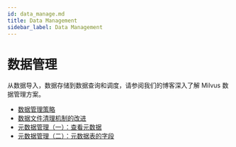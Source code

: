```yaml
---
id: data_manage.md
title: Data Management
sidebar_label: Data Management
---
```


# 数据管理

从数据导入，数据存储到数据查询和调度，请参阅我们的博客深入了解 Milvus 数据管理方案。

- [数据管理策略](https://www.milvus.io/cn/blogs/2019-11-08-data-management.md)
- [数据文件清理机制的改进](https://www.milvus.io/cn/blogs/2019-12-18-datafile-cleanup.md)
- [元数据管理（一）：查看元数据](https://www.milvus.io/cn/blogs/2019-12-24-view-metadata.md)
- [元数据管理（二）：元数据表的字段](https://www.milvus.io/cn/blogs/2019-12-27-meta-table.md)

